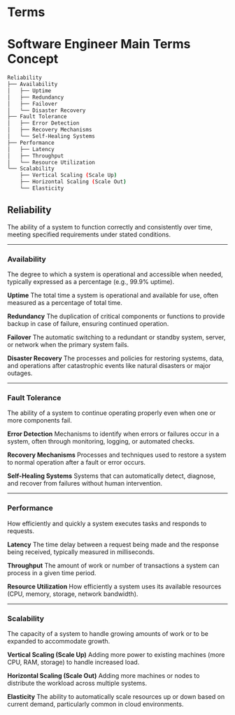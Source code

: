 # Terms

# Software Engineer Main Terms Concept 

```bash
Reliability
├── Availability
│   ├── Uptime
│   ├── Redundancy
│   ├── Failover
│   └── Disaster Recovery
├── Fault Tolerance
│   ├── Error Detection
│   ├── Recovery Mechanisms
│   └── Self-Healing Systems
├── Performance
│   ├── Latency
│   ├── Throughput
│   └── Resource Utilization
└── Scalability
    ├── Vertical Scaling (Scale Up)
    ├── Horizontal Scaling (Scale Out)
    └── Elasticity
```

## **Reliability**
The ability of a system to function correctly and consistently over time, meeting specified requirements under stated conditions.

---

### **Availability**
The degree to which a system is operational and accessible when needed, typically expressed as a percentage (e.g., 99.9% uptime).

**Uptime**
The total time a system is operational and available for use, often measured as a percentage of total time.

**Redundancy**
The duplication of critical components or functions to provide backup in case of failure, ensuring continued operation.

**Failover**
The automatic switching to a redundant or standby system, server, or network when the primary system fails.

**Disaster Recovery**
The processes and policies for restoring systems, data, and operations after catastrophic events like natural disasters or major outages.

---

### **Fault Tolerance**
The ability of a system to continue operating properly even when one or more components fail.

**Error Detection**
Mechanisms to identify when errors or failures occur in a system, often through monitoring, logging, or automated checks.

**Recovery Mechanisms**
Processes and techniques used to restore a system to normal operation after a fault or error occurs.

**Self-Healing Systems**
Systems that can automatically detect, diagnose, and recover from failures without human intervention.

---

### **Performance**
How efficiently and quickly a system executes tasks and responds to requests.

**Latency**
The time delay between a request being made and the response being received, typically measured in milliseconds.

**Throughput**
The amount of work or number of transactions a system can process in a given time period.

**Resource Utilization**
How efficiently a system uses its available resources (CPU, memory, storage, network bandwidth).

---

### **Scalability**
The capacity of a system to handle growing amounts of work or to be expanded to accommodate growth.

**Vertical Scaling (Scale Up)**
Adding more power to existing machines (more CPU, RAM, storage) to handle increased load.

**Horizontal Scaling (Scale Out)**
Adding more machines or nodes to distribute the workload across multiple systems.

**Elasticity**
The ability to automatically scale resources up or down based on current demand, particularly common in cloud environments.
